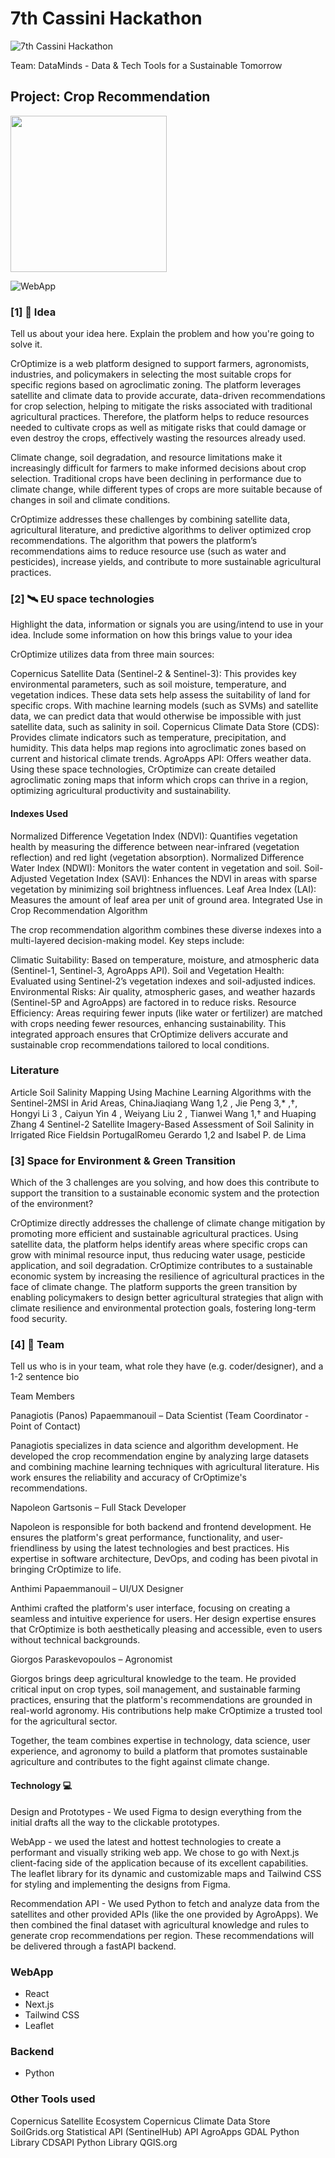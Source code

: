# 7th Cassini Hackathon

![7th Cassini Hackathon](./assets/cassini.png)

Team: DataMinds - Data & Tech Tools for a Sustainable Tomorrow

## Project: Crop Recommendation

<img src="./assets/CrOptimize.png" width="250" height="250">

![WebApp](./assets/app-overview.png)

### [1] 💎 Idea

Tell us about your idea here. Explain the problem and how you're going to solve it.

CrOptimize is a web platform designed to support farmers, agronomists, industries, and policymakers in selecting the most suitable crops for specific regions based on agroclimatic zoning. The platform leverages satellite and climate data to provide accurate, data-driven recommendations for crop selection, helping to mitigate the risks associated with traditional agricultural practices. Therefore, the platform helps to reduce resources needed to cultivate crops as well as mitigate risks that could damage or even destroy the crops, effectively wasting the resources already used.

Climate change, soil degradation, and resource limitations make it increasingly difficult for farmers to make informed decisions about crop selection. Traditional crops have been declining in performance due to climate change, while different types of crops are more suitable because of changes in soil and climate conditions.

CrOptimize addresses these challenges by combining satellite data, agricultural literature, and predictive algorithms to deliver optimized crop recommendations. The algorithm that powers the platform’s recommendations aims to reduce resource use (such as water and pesticides), increase yields, and contribute to more sustainable agricultural practices.


### [2] 🛰️ EU space technologies

Highlight the data, information or signals you are using/intend to use in your idea. Include some information on how this brings value to your idea

CrOptimize utilizes data from three main sources:

Copernicus Satellite Data (Sentinel-2 & Sentinel-3): This provides key environmental parameters, such as soil moisture, temperature, and vegetation indices. These data sets help assess the suitability of land for specific crops. With machine learning models (such as SVMs) and satellite data, we can predict data that would otherwise be impossible with just satellite data, such as salinity in soil.
Copernicus Climate Data Store (CDS): Provides climate indicators such as temperature, precipitation, and humidity. This data helps map regions into agroclimatic zones based on current and historical climate trends.
AgroApps API: Offers weather data.
Using these space technologies, CrOptimize can create detailed agroclimatic zoning maps that inform which crops can thrive in a region, optimizing agricultural productivity and sustainability.

#### Indexes Used

Normalized Difference Vegetation Index (NDVI): Quantifies vegetation health by measuring the difference between near-infrared (vegetation reflection) and red light (vegetation absorption).
Normalized Difference Water Index (NDWI): Monitors the water content in vegetation and soil.
Soil-Adjusted Vegetation Index (SAVI): Enhances the NDVI in areas with sparse vegetation by minimizing soil brightness influences.
Leaf Area Index (LAI): Measures the amount of leaf area per unit of ground area.
Integrated Use in Crop Recommendation Algorithm

The crop recommendation algorithm combines these diverse indexes into a multi-layered decision-making model. Key steps include:

Climatic Suitability: Based on temperature, moisture, and atmospheric data (Sentinel-1, Sentinel-3, AgroApps API).
Soil and Vegetation Health: Evaluated using Sentinel-2’s vegetation indexes and soil-adjusted indices.
Environmental Risks: Air quality, atmospheric gases, and weather hazards (Sentinel-5P and AgroApps) are factored in to reduce risks.
Resource Efficiency: Areas requiring fewer inputs (like water or fertilizer) are matched with crops needing fewer resources, enhancing sustainability.
This integrated approach ensures that CrOptimize delivers accurate and sustainable crop recommendations tailored to local conditions.

### Literature

Article Soil Salinity Mapping Using Machine Learning Algorithms with the Sentinel-2MSI in Arid Areas, ChinaJiaqiang Wang 1,2 , Jie Peng 3,* ,†, Hongyi Li 3 , Caiyun Yin 4 , Weiyang Liu 2 , Tianwei Wang 1,† and Huaping Zhang 4
Sentinel-2 Satellite Imagery-Based Assessment of Soil Salinity in Irrigated Rice Fieldsin PortugalRomeu Gerardo 1,2 and Isabel P. de Lima


### [3] Space for Environment & Green Transition

Which of the 3 challenges are you solving, and how does this contribute to support the transition to a sustainable economic system and the protection of the environment?

CrOptimize directly addresses the challenge of climate change mitigation by promoting more efficient and sustainable agricultural practices. Using satellite data, the platform helps identify areas where specific crops can grow with minimal resource input, thus reducing water usage, pesticide application, and soil degradation. CrOptimize contributes to a sustainable economic system by increasing the resilience of agricultural practices in the face of climate change. The platform supports the green transition by enabling policymakers to design better agricultural strategies that align with climate resilience and environmental protection goals, fostering long-term food security.

### [4] 🤼 Team

Tell us who is in your team, what role they have (e.g. coder/designer), and a 1-2 sentence bio

Team Members

Panagiotis (Panos) Papaemmanouil – Data Scientist (Team Coordinator - Point of Contact)

Panagiotis specializes in data science and algorithm development. He developed the crop recommendation engine by analyzing large datasets and combining machine learning techniques with agricultural literature. His work ensures the reliability and accuracy of CrOptimize's recommendations.

Napoleon Gartsonis – Full Stack Developer

Napoleon is responsible for both backend and frontend development. He ensures the platform's great performance, functionality, and user-friendliness by using the latest technologies and best practices. His expertise in software architecture, DevOps, and coding has been pivotal in bringing CrOptimize to life.

Anthimi Papaemmanouil – UI/UX Designer

Anthimi crafted the platform's user interface, focusing on creating a seamless and intuitive experience for users. Her design expertise ensures that CrOptimize is both aesthetically pleasing and accessible, even to users without technical backgrounds.

Giorgos Paraskevopoulos – Agronomist

Giorgos brings deep agricultural knowledge to the team. He provided critical input on crop types, soil management, and sustainable farming practices, ensuring that the platform's recommendations are grounded in real-world agronomy. His contributions help make CrOptimize a trusted tool for the agricultural sector.

Together, the team combines expertise in technology, data science, user experience, and agronomy to build a platform that promotes sustainable agriculture and contributes to the fight against climate change.



#### Technology 💻

Design and Prototypes - We used Figma to design everything from the initial drafts all the way to the clickable prototypes.

WebApp - we used the latest and hottest technologies to create a performant and visually striking web app. We chose to go with Next.js client-facing side of the application because of its excellent capabilities. The leaflet library for its dynamic and customizable maps and Tailwind CSS for styling and implementing the designs from Figma.

Recommendation API - We used Python to fetch and analyze data from the satellites and other provided APIs (like the one provided by AgroApps). We then combined the final dataset with agricultural knowledge and rules to generate crop recommendations per region. These recommendations will be delivered through a fastAPI backend.

### WebApp

- React
- Next.js
- Tailwind CSS
- Leaflet

### Backend

- Python



### Other Tools used

Copernicus Satellite Ecosystem
Copernicus Climate Data Store
SoilGrids.org
Statistical API (SentinelHub)
API AgroApps
GDAL Python Library
CDSAPI Python Library
QGIS.org

